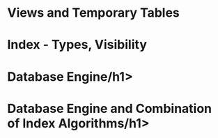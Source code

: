 <h1>Views and Temporary Tables</h1>
<h1>Index - Types, Visibility</h1>
<h1>Database Engine/h1>
<h1>Database Engine and Combination of Index Algorithms/h1>
